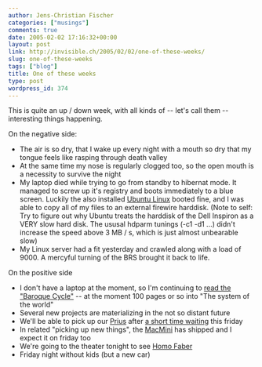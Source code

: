 ```yaml
---
author: Jens-Christian Fischer
categories: ["musings"]
comments: true
date: 2005-02-02 17:16:32+00:00
layout: post
link: http://invisible.ch/2005/02/02/one-of-these-weeks/
slug: one-of-these-weeks
tags: ["blog"]
title: One of these weeks
type: post
wordpress_id: 374
---
```


This is quite an up / down week, with all kinds of -- let's call them -- interesting things happening.

On the negative side:
 
* The air is so dry, that I wake up every night with a mouth so dry that my tongue feels like rasping through death valley
* At the same time my nose is regularly clogged too, so the open mouth is a necessity to survive the night
* My laptop died while trying to go from standby to hibernat mode. It managed to screw up it's registry and boots immediately to a blue screen. Luckily the also installed [Ubuntu Linux][1] booted fine, and I was able to copy all of my files to an external firewire harddisk. (Note to self: Try to figure out why Ubuntu treats the harddisk of the Dell Inspiron as a VERY slow hard disk. The ususal hdparm tunings (-c1 -d1 ...) didn't increase the speed above 3 MB / s, which is just almost unbearable slow)
* My Linux server had a fit yesterday and crawled along with a load of 9000. A mercyful turning of the BRS brought it back to life.
 

On the positive side

* I don't have a laptop at the moment, so I'm continuing to [read the "Baroque Cycle"][2] -- at the moment 100 pages or so into "The system of the world"
* Several new projects are materializing in the not so distant future
* We'll be able to pick up our [Prius][3] after [a short time waiting][4] this friday
* In related "picking up new things", the [MacMini][5] has shipped and I expect it on friday too
* We're going to the theater tonight to see [Homo Faber][6]
* Friday night without kids (but a new car)

[1]: http://www.ubuntulinux.org
[2]: http://43things.com/things/view/169
[3]: http://www.prius.ch
[4]: /archives/000266.html
[5]: /archives/000360.html
[6]: http://www.schauspielhaus.ch/www/107_430.asp?PlayID=19
